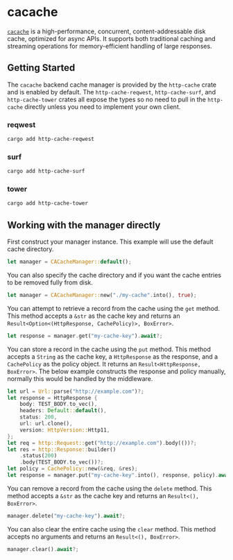 # cacache

[`cacache`](https://github.com/zkat/cacache-rs) is a high-performance, concurrent, content-addressable disk cache, optimized for async APIs. It supports both traditional caching and streaming operations for memory-efficient handling of large responses.

## Getting Started

The `cacache` backend cache manager is provided by the `http-cache` crate and is enabled by default. The `http-cache-reqwest`, `http-cache-surf`, and `http-cache-tower` crates all expose the types so no need to pull in the `http-cache` directly unless you need to implement your own client.

### reqwest

```sh
cargo add http-cache-reqwest
```

### surf

```sh
cargo add http-cache-surf
```

### tower

```sh
cargo add http-cache-tower
```

## Working with the manager directly

First construct your manager instance. This example will use the default cache directory.

```rust
let manager = CACacheManager::default();
```

You can also specify the cache directory and if you want the cache entries to be removed fully from disk.

```rust
let manager = CACacheManager::new("./my-cache".into(), true);
```

You can attempt to retrieve a record from the cache using the `get` method. This method accepts a `&str` as the cache key and returns an `Result<Option<(HttpResponse, CachePolicy)>, BoxError>`.

```rust
let response = manager.get("my-cache-key").await?;
```

You can store a record in the cache using the `put` method. This method accepts a `String` as the cache key, a `HttpResponse` as the response, and a `CachePolicy` as the policy object. It returns an `Result<HttpResponse, BoxError>`. The below example constructs the response and policy manually, normally this would be handled by the middleware.

```rust
let url = Url::parse("http://example.com")?;
let response = HttpResponse {
    body: TEST_BODY.to_vec(),
    headers: Default::default(),
    status: 200,
    url: url.clone(),
    version: HttpVersion::Http11,
};
let req = http::Request::get("http://example.com").body(())?;
let res = http::Response::builder()
    .status(200)
    .body(TEST_BODY.to_vec())?;
let policy = CachePolicy::new(&req, &res);
let response = manager.put("my-cache-key".into(), response, policy).await?;
```

You can remove a record from the cache using the `delete` method. This method accepts a `&str` as the cache key and returns an `Result<(), BoxError>`.

```rust
manager.delete("my-cache-key").await?;
```

You can also clear the entire cache using the `clear` method. This method accepts no arguments and returns an `Result<(), BoxError>`.

```rust
manager.clear().await?;
```
